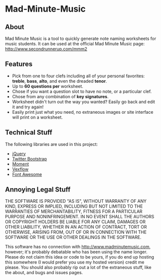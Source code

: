 Mad-Minute-Music
================

## About
Mad Minute Music is a tool to quickly generate note naming worksheets for music students.  It can be used at the official Mad Minute Music page: http://www.secondrunnerup.com/mmm2

## Features
* Pick from one to four clefs including all of your personal favorites: **treble**, **bass**, **alto**, and even the dreaded **tenor**.
* Up to **60 questions per** worksheet.
* Chose if you want a question slot to have no note, or a particular clef.
* Chose from any combination of **key signatures**.
* Worksheet didn't turn out the way you wanted?  Easily go back and edit it and try again!
* Easily print just what you need, no extraneous images or site interface will print on a worksheet.

## Technical Stuff
The following libraries are used in this project:
* [jQuery](http://jquery.com)
* [Twitter Bootstrap](http://twitter.github.io/bootstrap/)
* [Moment](http://momentjs.com)
* [Vexflow](http://vexflow.com/)
* [Font Awesome](http://fortawesome.github.io/Font-Awesome/)

## Annoying Legal Stuff
THE SOFTWARE IS PROVIDED "AS IS", WITHOUT WARRANTY OF ANY KIND, EXPRESS OR
IMPLIED, INCLUDING BUT NOT LIMITED TO THE WARRANTIES OF MERCHANTABILITY,
FITNESS FOR A PARTICULAR PURPOSE AND NONINFRINGEMENT. IN NO EVENT SHALL THE
AUTHORS OR COPYRIGHT HOLDERS BE LIABLE FOR ANY CLAIM, DAMAGES OR OTHER
LIABILITY, WHETHER IN AN ACTION OF CONTRACT, TORT OR OTHERWISE, ARISING FROM,
OUT OF OR IN CONNECTION WITH THE SOFTWARE OR THE USE OR OTHER DEALINGS IN
THE SOFTWARE.

This software has no connection with http://www.madminutemusic.com, however; it's probably debatable who has been using the name longer.  Please do not claim this idea or code to be yours, if you do end up hosting this somewhere (I would prefer you use my hosted version) credit me please.  You should also probably rip out a lot of the extraneous stuff, like the about, and bugs and issues pages.
